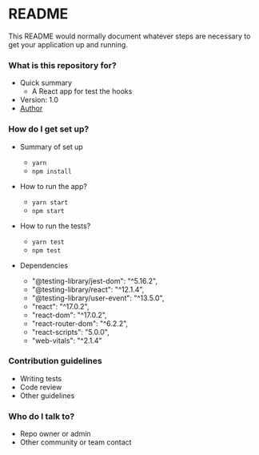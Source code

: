 # README

This README would normally document whatever steps are necessary to get your application up and running.

### What is this repository for?

- Quick summary
  - A React app for test the hooks
- Version: 1.0
- [Author](https://www.linkedin.com/in/felipenavaslederhos)

### How do I get set up?

- Summary of set up

  - `yarn`
  - `npm install`

- How to run the app?

  - `yarn start`
  - `npm start`

- How to run the tests?

  - `yarn test`
  - `npm test`

- Dependencies
    - "@testing-library/jest-dom": "^5.16.2",
    - "@testing-library/react": "^12.1.4",
    - "@testing-library/user-event": "^13.5.0",
    - "react": "^17.0.2",
    - "react-dom": "^17.0.2",
    - "react-router-dom": "^6.2.2",
    - "react-scripts": "5.0.0",
    - "web-vitals": "^2.1.4"

### Contribution guidelines

- Writing tests
- Code review
- Other guidelines

### Who do I talk to?

- Repo owner or admin
- Other community or team contact
